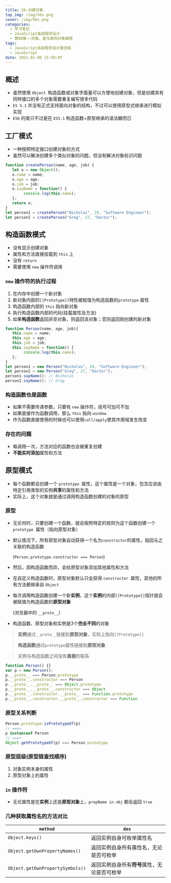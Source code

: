```yaml
---
title: 26-创建对象
top_img: /img/hbs.png
cover: /img/hbs.png
categories:
  - 学习笔记
  - JavaScript高级程序设计
  - 第08章——对象、类与面向对象编程
tags:
  - JavaScript高级程序设计第四版
  - JavaScript
date: 2021-01-06 15:50:07
---
```


## 概述

- 虽然使用 `Object `构造函数或对象字面量可以方便地创建对象，但是创建具有同样接口的多个对象需要重复编写很多代码
- `ES 5.1` 并没有正式支持面向对象的结构，不过可以使用原型式继承进行模拟实现
- `ES6` 的类只不过是在 `ES5.1` 构造函数+原型继承的语法糖而已

## 工厂模式

- 一种按照特定接口创建对象的方式
- 虽然可以解决创建多个类似对象的问题，但没有解决对象标识问题

```js
function createPerson(name, age, job) {
   let o = new Object();
   o.name = name;
   o.age = age;
   o.job = job;
   o.sayName = function() {
   		console.log(this.name);
   };
   return o;
}
let person1 = createPerson("Nicholas", 29, "Software Engineer");
let person2 = createPerson("Greg", 27, "Doctor"); 
```

## 构造函数模式

- 没有显示创建对象
- 属性和方法直接挂载到 `this` 上
- 没有 `return`
- 需要使用 `new` 操作符调用

### `new` 操作符的执行过程

1. 在内存中创建一个新对象
2. 新对象内部的`[[Prototype]]`特性被赋值为构造函数的`prototype` 属性
3. 构造函数内部的 `this` 指向新对象
4. 执行构造函数内部的代码(挂载属性及方法)
5. 如果**构造函数**返回非空对象，则返回该对象；否则返回刚创建的新对象

```js
function Person(name, age, job){
   this.name = name;
   this.age = age;
   this.job = job;
   this.sayName = function() {
   		console.log(this.name);
   };
}
let person1 = new Person("Nicholas", 29, "Software Engineer");
let person2 = new Person("Greg", 27, "Doctor");
person1.sayName(); // Nicholas
person2.sayName(); // Greg 
```

### 构造函数也是函数

- 如果不需要传递参数，只要有 `new` 操作符，括号可加可不加
- 如果直接作为函数调用，那么 `this` 指向 `window`
- 作为函数直接使用的时候也可以使用`call/apply`使其作用域发生改变

### 存在的问题

- 每调用一次，方法对应的函数也会被重复创建
- **不能实时添加**属性和方法

## 原型模式

- 每个函数都会创建一个 `prototype `属性，这个属性是一个对象，包含应该由特定引用类型的实例**共享**的属性和方法
- 实际上，这个对象就是通过调用构造函数创建的对象的原型

### 原型

- 无论何时，只要创建一个函数，就会按照特定的规则为这个函数创建一个 `prototype `属性（指向原型对象）

- 默认情况下，所有原型对象自动获得一个名为`constructor`的属性，指回与之关联的构造函数

  (`Person.prototype.constructor === Person`)

- 然后，因构造函数而异，会给原型对象添加其他属性和方法

- 在自定义构造函数时，原型对象默认只会获得 `constructor `属性，其他的所有方法都继承自 `Object`

- 每次调用构造函数创建一个新**实例**，这个**实例**的内部`[[Prototype]]`指针就会被赋值为构造函数的**原型对象**

  (浏览器中的 `__proto__`)

- 构造函数、原型对象和实例是3个**完全不同**的对象

> **实例**通过`__proto__`链接到**原型对象**，实际上指向`[[Prototype]]`

> **构造函数**通过`prototype`属性链接到**原型对象**

> 实例与构造函数之间没有**直接**的联系

```js
function Person() {}
var p = new Person();
p.__proto__ === Person.prototype
p.__proto__.constructor === Person
p.__proto__.__proto__ === Object.prototype
p.__proto__.__proto__.constructor === Object
p.__proto__.constructor.__proto__ === Function.prototype
p.__proto__.constructor.__proto__.constructor === Function
```

### 原型关系判断

```js
Person.prototype.isPrototypeOf(p)
// ===>
p instanceof Person
// ===>
Object.getPrototypeOf(p) === Person.prototype
```

### 原型层级(原型链查找顺序)

1. 对象实例本身的属性
2. 原型对象上的属性

### `in` 操作符

- 无论属性是在**实例**上还是**原型对象**上，`propName in obj` 都会返回 `true`

### 几种获取属性名的方法对比

| `method`                         | `des`                                        |
| -------------------------------- | -------------------------------------------- |
| `Object.keys()`                  | 返回实例自身可枚举属性名                     |
| `Object.getOwnPropertyNames()`   | 返回实例自身所有属性名，无论是否可枚举       |
| `Object.getOwnPropertySymbols()` | 返回实例自身所有**符号**属性，无论是否可枚举 |